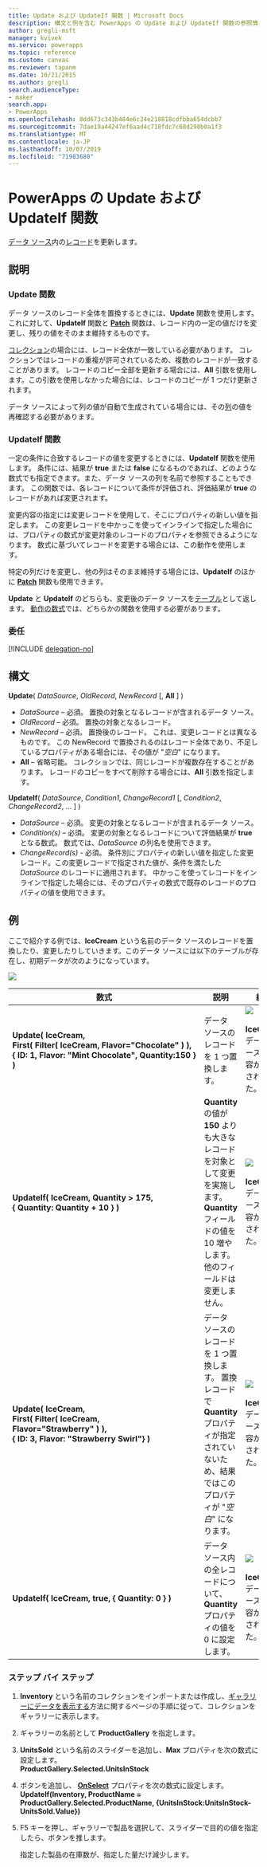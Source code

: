 ```yaml
---
title: Update および UpdateIf 関数 | Microsoft Docs
description: 構文と例を含む PowerApps の Update および UpdateIf 関数の参照情報
author: gregli-msft
manager: kvivek
ms.service: powerapps
ms.topic: reference
ms.custom: canvas
ms.reviewer: tapanm
ms.date: 10/21/2015
ms.author: gregli
search.audienceType:
- maker
search.app:
- PowerApps
ms.openlocfilehash: 8dd673c343b484e6c24e218818cdfbba654dcbb7
ms.sourcegitcommit: 7dae19a44247ef6aad4c718fdc7c68d298b0a1f3
ms.translationtype: MT
ms.contentlocale: ja-JP
ms.lasthandoff: 10/07/2019
ms.locfileid: "71983680"
---
```

# <a name="update-and-updateif-functions-in-powerapps"></a>PowerApps の Update および UpdateIf 関数
[データ ソース](../working-with-data-sources.md)内の[レコード](../working-with-tables.md#records)を更新します。

## <a name="description"></a>説明
### <a name="update-function"></a>Update 関数
データ ソースのレコード全体を置換するときには、**Update** 関数を使用します。 これに対して、**UpdateIf** 関数と **[Patch](function-patch.md)** 関数は、レコード内の一定の値だけを変更し、残りの値をそのまま維持するものです。

[コレクション](../working-with-data-sources.md#collections)の場合には、レコード全体が一致している必要があります。 コレクションではレコードの重複が許可されているため、複数のレコードが一致することがあります。 レコードのコピー全部を更新する場合には、**All** 引数を使用します。この引数を使用しなかった場合には、レコードのコピーが 1 つだけ更新されます。

データ ソースによって列の値が自動で生成されている場合には、その[列](../working-with-tables.md#columns)の値を再確認する必要があります。

### <a name="updateif-function"></a>UpdateIf 関数
一定の条件に合致するレコードの値を変更するときには、**UpdateIf** 関数を使用します。 条件には、結果が **true** または **false** になるものであれば、どのような数式でも指定できます。また、データ ソースの列を名前で参照することもできます。 この関数では、各レコードについて条件が評価され、評価結果が **true** のレコードがあれば変更されます。  

変更内容の指定には変更レコードを使用して、そこにプロパティの新しい値を指定します。 この変更レコードを中かっこを使ってインラインで指定した場合には、プロパティの数式が変更対象のレコードのプロパティを参照できるようになります。 数式に基づいてレコードを変更する場合には、この動作を使用します。

特定の列だけを変更し、他の列はそのまま維持する場合には、**UpdateIf** のほかに **[Patch](function-patch.md)** 関数も使用できます。

**Update** と **UpdateIf** のどちらも、変更後のデータ ソースを[テーブル](../working-with-tables.md)として返します。 [動作の数式](../working-with-formulas-in-depth.md)では、どちらかの関数を使用する必要があります。

### <a name="delegation"></a>委任
[!INCLUDE [delegation-no](../../../includes/delegation-no.md)]

## <a name="syntax"></a>構文
**Update**( *DataSource*, *OldRecord*, *NewRecord* [, **All** ] )

* *DataSource* – 必須。 置換の対象となるレコードが含まれるデータ ソース。
* *OldRecord* – 必須。 置換の対象となるレコード。
* *NewRecord* – 必須。 置換後のレコード。 これは、変更レコードとは異なるものです。 この NewRecord で置換されるのはレコード全体であり、不足しているプロパティがある場合には、その値が "*空白*" になります。
* **All** – 省略可能。 コレクションでは、同じレコードが複数存在することがあります。 レコードのコピーをすべて削除する場合には、**All** 引数を指定します。

**UpdateIf**( *DataSource*, *Condition1*, *ChangeRecord1* [, *Condition2*, *ChangeRecord2*, ... ] )

* *DataSource* – 必須。 変更の対象となるレコードが含まれるデータ ソース。
* *Condition(s)* – 必須。 変更の対象となるレコードについて評価結果が **true** となる数式。  数式では、*DataSource* の列名を使用できます。  
* *ChangeRecord(s)* - 必須。  条件別にプロパティの新しい値を指定した変更レコード。この変更レコードで指定された値が、条件を満たした *DataSource* のレコードに適用されます。 中かっこを使ってレコードをインラインで指定した場合には、そのプロパティの数式で既存のレコードのプロパティの値を使用できます。

## <a name="examples"></a>例
ここで紹介する例では、**IceCream** という名前のデータ ソースのレコードを置換したり、変更したりしていきます。このデータ ソースには以下のテーブルが存在し、初期データが次のようになっています。

![](media/function-update-updateif/icecream.png)

| 数式 | 説明 | 結果 |
| --- | --- | --- |
| **Update(&nbsp;IceCream,<br>First(&nbsp;Filter(&nbsp;IceCream,&nbsp;Flavor="Chocolate"&nbsp;)&nbsp;), {&nbsp;ID:&nbsp;1,&nbsp;Flavor:&nbsp;"Mint&nbsp;Chocolate",&nbsp;Quantity:150&nbsp;} )** |データ ソースのレコードを 1 つ置換します。 |<style> img { max-width: none } </style> ![](media/function-update-updateif/icecream-mint.png)<br><br>**IceCream** データ ソースの内容が変更されました。 |
| **UpdateIf(&nbsp;IceCream, Quantity > 175, {&nbsp;Quantity:&nbsp;Quantity&nbsp;+&nbsp;10&nbsp;} )** |**Quantity** の値が **150** よりも大きなレコードを対象として変更を実施します。  **Quantity** フィールドの値を 10 増やします。他のフィールドは変更しません。 |![](media/function-update-updateif/icecream-mint-plus10.png)<br><br>**IceCream** データ ソースの内容が変更されました。 |
| **Update(&nbsp;IceCream,<br>First(&nbsp;Filter(&nbsp;IceCream, Flavor="Strawberry"&nbsp;)&nbsp;),<br>{&nbsp;ID:&nbsp;3, Flavor:&nbsp;"Strawberry Swirl"} )** |データ ソースのレコードを 1 つ置換します。 置換レコードで **Quantity** プロパティが指定されていないため、結果ではこのプロパティが "*空白*" になります。 |![](media/function-update-updateif/icecream-mint-swirl.png)<br><br>**IceCream** データ ソースの内容が変更されました。 |
| **UpdateIf(&nbsp;IceCream, true, {&nbsp;Quantity:&nbsp;0&nbsp;} )** |データ ソース内の全レコードについて、**Quantity** プロパティの値を 0 に設定します。 |![ ](./media/function-update-updateif/icecream-mint-zero.png)<br> <br>**IceCream** データ ソースの内容が変更されました。 |

### <a name="step-by-step"></a>ステップ バイ ステップ
1. **Inventory** という名前のコレクションをインポートまたは作成し、[ギャラリーにデータを表示する](../show-images-text-gallery-sort-filter.md)方法に関するページの手順に従って、コレクションをギャラリーに表示します。
2. ギャラリーの名前として **ProductGallery** を指定します。
3. **UnitsSold** という名前のスライダーを追加し、**Max** プロパティを次の数式に設定します。<br>**ProductGallery.Selected.UnitsInStock**
4. ボタンを追加し、 **[OnSelect](../controls/properties-core.md)** プロパティを次の数式に設定します。<br>**UpdateIf(Inventory, ProductName = ProductGallery.Selected.ProductName, {UnitsInStock:UnitsInStock-UnitsSold.Value})**
5. F5 キーを押し、ギャラリーで製品を選択して、スライダーで目的の値を指定したら、ボタンを推します。
   
    指定した製品の在庫数が、指定した量だけ減少します。

